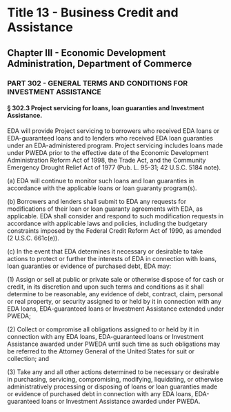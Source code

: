 
# Title 13 - Business Credit and Assistance
## Chapter III - Economic Development Administration, Department of Commerce
### PART 302 - GENERAL TERMS AND CONDITIONS FOR INVESTMENT ASSISTANCE
#### § 302.3 Project servicing for loans, loan guaranties and Investment Assistance.

EDA will provide Project servicing to borrowers who received EDA loans or EDA-guaranteed loans and to lenders who received EDA loan guaranties under an EDA-administered program. Project servicing includes loans made under PWEDA prior to the effective date of the Economic Development Administration Reform Act of 1998, the Trade Act, and the Community Emergency Drought Relief Act of 1977 (Pub. L. 95-31; 42 U.S.C. 5184 note).

(a) EDA will continue to monitor such loans and loan guaranties in accordance with the applicable loans or loan guaranty program(s).

(b) Borrowers and lenders shall submit to EDA any requests for modifications of their loan or loan guaranty agreements with EDA, as applicable. EDA shall consider and respond to such modification requests in accordance with applicable laws and policies, including the budgetary constraints imposed by the Federal Credit Reform Act of 1990, as amended (2 U.S.C. 661c(e)).

(c) In the event that EDA determines it necessary or desirable to take actions to protect or further the interests of EDA in connection with loans, loan guaranties or evidence of purchased debt, EDA may:

(1) Assign or sell at public or private sale or otherwise dispose of for cash or credit, in its discretion and upon such terms and conditions as it shall determine to be reasonable, any evidence of debt, contract, claim, personal or real property, or security assigned to or held by it in connection with any EDA loans, EDA-guaranteed loans or Investment Assistance extended under PWEDA;

(2) Collect or compromise all obligations assigned to or held by it in connection with any EDA loans, EDA-guaranteed loans or Investment Assistance awarded under PWEDA until such time as such obligations may be referred to the Attorney General of the United States for suit or collection; and

(3) Take any and all other actions determined to be necessary or desirable in purchasing, servicing, compromising, modifying, liquidating, or otherwise administratively processing or disposing of loans or loan guaranties made or evidence of purchased debt in connection with any EDA loans, EDA-guaranteed loans or Investment Assistance awarded under PWEDA.
